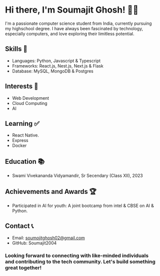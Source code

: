 # Hi there, I'm Soumajit Ghosh! 👋🏼

I'm a passionate computer science student from India, currently pursuing my highschool degree. 
I have always been fascinated by technology, especially computers, and love exploring their limitless potential.

## Skills 🔮
* Languages: Python, Javascript & Typescript
* Frameworks: React.js, Nest.js, Next.js & Flask
* Database: MySQL, MongoDB & Postgres

## Interests 🧠
* Web Development
* Cloud Computing
* AI

## Learning ✅
* React Native.
* Express
* Docker

## Education 📚
* Swami Vivekananda Vidyamandir, Sr Secendary (Class XII), 2023

## Achievements and Awards 🏆
* Participated in AI for youth: A joint bootcamp from intel & CBSE on AI & Python.

## Contact 📞
* Email: soumojitghosh02@gmail.com
* GitHub: Soumajit2004

### Looking forward to connecting with like-minded individuals and contributing to the tech community. Let's build something great together!
